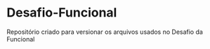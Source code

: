 # Desafio-Funcional
Repositório criado para versionar os arquivos usados no Desafio da Funcional



